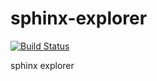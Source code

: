 # sphinx-explorer

[![Build Status](https://travis-ci.org/pashango2/sphinx-explorer.svg?branch=develop)](https://travis-ci.org/pashango2/sphinx-explorer)

sphinx explorer
